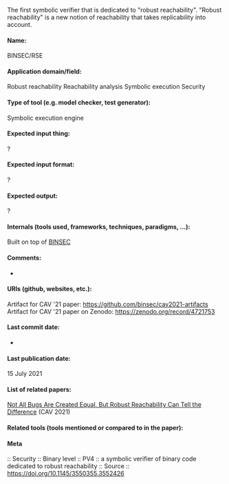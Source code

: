 The first symbolic verifier that is dedicated to "robust reachability". 
"Robust reachability" is a new notion of reachability that takes replicability into account.

#### Name:
BINSEC/RSE

#### Application domain/field:
Robust reachability
Reachability analysis
Symbolic execution
Security

#### Type of tool (e.g. model checker, test generator):
Symbolic execution engine

#### Expected input thing:
?

#### Expected input format:
?

#### Expected output:
?

#### Internals (tools used, frameworks, techniques, paradigms, ...):
Built on top of [BINSEC](BINSEC.md)

#### Comments:
-

#### URIs (github, websites, etc.):
Artifact for CAV '21 paper: https://github.com/binsec/cav2021-artifacts
Artifact for CAV '21 paper on Zenodo: https://zenodo.org/record/4721753

#### Last commit date:
-

#### Last publication date:
15 July 2021

#### List of related papers:
[Not All Bugs Are Created Equal, But Robust Reachability Can Tell the Difference](https://doi.org/10.1007/978-3-030-81685-8_32) (CAV 2021)

#### Related tools (tools mentioned or compared to in the paper):

#### Meta
:: Security
:: Binary level
:: PV4 :: a symbolic verifier of binary code dedicated to robust reachability
:: Source :: https://doi.org/10.1145/3550355.3552426